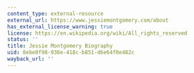 ```yaml
---
content_type: external-resource
external_url: https://www.jessiemontgomery.com/about
has_external_license_warning: true
license: https://en.wikipedia.org/wiki/All_rights_reserved
status: ''
title: Jessie Montgomery Biography
uid: 8ebe0f98-936e-418c-b851-d6e64f0e482c
wayback_url: ''
---
```


